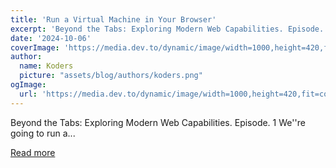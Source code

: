 ```yaml
---
title: 'Run a Virtual Machine in Your Browser'
excerpt: 'Beyond the Tabs: Exploring Modern Web Capabilities. Episode. 1   We''re going to run a...'
date: '2024-10-06'
coverImage: 'https://media.dev.to/dynamic/image/width=1000,height=420,fit=cover,gravity=auto,format=auto/https%3A%2F%2Fdev-to-uploads.s3.amazonaws.com%2Fuploads%2Farticles%2Fn5n8a98bz4a9v7wrp0n5.png'
author:
  name: Koders
  picture: "assets/blog/authors/koders.png"
ogImage:
  url: 'https://media.dev.to/dynamic/image/width=1000,height=420,fit=cover,gravity=auto,format=auto/https%3A%2F%2Fdev-to-uploads.s3.amazonaws.com%2Fuploads%2Farticles%2Fn5n8a98bz4a9v7wrp0n5.png'
---
```


Beyond the Tabs: Exploring Modern Web Capabilities. Episode. 1   We''re going to run a...

[Read more](https://dev.to/nadchif/run-a-virtual-machine-in-your-browser-2kjk)
